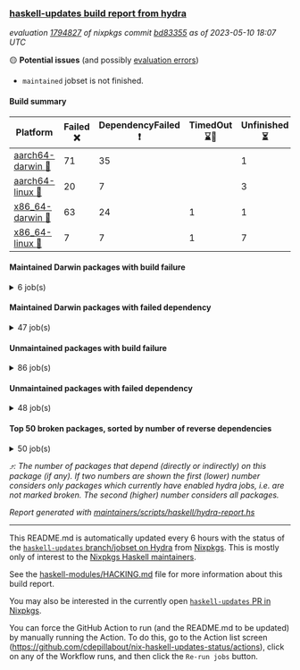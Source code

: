 ### [haskell-updates build report from hydra](https://hydra.nixos.org/jobset/nixpkgs/haskell-updates)
*evaluation [1794827](https://hydra.nixos.org/eval/1794827) of nixpkgs commit [bd83355](https://github.com/NixOS/nixpkgs/commits/bd8335552e8712e7c25dc0cc28e3ab3dfed4404e) as of 2023-05-10 18:07 UTC*

:yellow_circle: **Potential issues** (and possibly [evaluation errors](https://hydra.nixos.org/jobset/nixpkgs/haskell-updates))
  * `maintained` jobset is not finished.

#### Build summary

 | Platform | Failed :x: | DependencyFailed :heavy_exclamation_mark: | TimedOut :hourglass::no_entry_sign: | Unfinished :hourglass_flowing_sand: | Success :heavy_check_mark: | 
 | --- | --- | --- | --- | --- | --- | 
 | [aarch64-darwin :green_apple:](https://hydra.nixos.org/eval/1794827?filter=.aarch64-darwin) | 71 | 35 |  | 1 | 6394 | 
 | [aarch64-linux :iphone:](https://hydra.nixos.org/eval/1794827?filter=.aarch64-linux) | 20 | 7 |  | 3 | 6545 | 
 | [x86_64-darwin :apple:](https://hydra.nixos.org/eval/1794827?filter=.x86_64-darwin) | 63 | 24 | 1 | 1 | 6432 | 
 | [x86_64-linux :penguin:](https://hydra.nixos.org/eval/1794827?filter=.x86_64-linux) | 7 | 7 | 1 | 7 | 6594 | 
#### Maintained Darwin packages with build failure
<details><summary>6 job(s) </summary>

- [ ] [ghc942](https://hydra.nixos.org/eval/1794827?filter=ghc942) @cdepillabout @expipiplus1 @guibou @maralorn @sternenseemann
  - [[:green_apple::heavy_check_mark:]](https://hydra.nixos.org/build/219206786) [[:apple::heavy_check_mark:]](https://hydra.nixos.org/build/219212121) [haskell.compiler](https://hydra.nixos.org/eval/1794827?filter=haskell.compiler.ghc942)
  - [[:green_apple::heavy_check_mark:]](https://hydra.nixos.org/build/219199824) [[:apple::x:]](https://hydra.nixos.org/build/219214304) [haskell.compiler.native-bignum](https://hydra.nixos.org/eval/1794827?filter=haskell.compiler.native-bignum.ghc942)
- [ ] [gitit](https://hydra.nixos.org/eval/1794827?filter=gitit) @Profpatsch @sternenseemann
  - [[:green_apple::x:]](https://hydra.nixos.org/build/219197421) [[:apple::heavy_check_mark:]](https://hydra.nixos.org/build/219216497) [toplevel](https://hydra.nixos.org/eval/1794827?filter=gitit)
  - [[:green_apple::heavy_check_mark:]](https://hydra.nixos.org/build/219207933) [[:apple::heavy_check_mark:]](https://hydra.nixos.org/build/219216311) [haskellPackages](https://hydra.nixos.org/eval/1794827?filter=haskellPackages.gitit)
</details>

#### Maintained Darwin packages with failed dependency
<details><summary>47 job(s) </summary>

- [ ] [cabal2nix](https://hydra.nixos.org/eval/1794827?filter=cabal2nix) @sternenseemann
  - [[:green_apple::heavy_exclamation_mark:]](https://hydra.nixos.org/build/219231094) [[:apple::heavy_exclamation_mark:]](https://hydra.nixos.org/build/219231087) [toplevel](https://hydra.nixos.org/eval/1794827?filter=cabal2nix)
  - [[:green_apple::heavy_check_mark:]](https://hydra.nixos.org/build/219199806) [[:apple::heavy_check_mark:]](https://hydra.nixos.org/build/219193141) [haskell.packages.ghc8107](https://hydra.nixos.org/eval/1794827?filter=haskell.packages.ghc8107.cabal2nix)
  -  [[:apple::heavy_check_mark:]](https://hydra.nixos.org/build/219199709) [haskell.packages.ghc884](https://hydra.nixos.org/eval/1794827?filter=haskell.packages.ghc884.cabal2nix)
  - [[:green_apple::heavy_check_mark:]](https://hydra.nixos.org/build/219216702) [[:apple::heavy_check_mark:]](https://hydra.nixos.org/build/219196500) [haskell.packages.ghc902](https://hydra.nixos.org/eval/1794827?filter=haskell.packages.ghc902.cabal2nix)
  - [[:green_apple::heavy_check_mark:]](https://hydra.nixos.org/build/219194533) [[:apple::heavy_check_mark:]](https://hydra.nixos.org/build/219215169) [haskell.packages.ghc924](https://hydra.nixos.org/eval/1794827?filter=haskell.packages.ghc924.cabal2nix)
  - [[:green_apple::heavy_check_mark:]](https://hydra.nixos.org/build/219198999) [[:apple::heavy_check_mark:]](https://hydra.nixos.org/build/219204375) [haskell.packages.ghc925](https://hydra.nixos.org/eval/1794827?filter=haskell.packages.ghc925.cabal2nix)
  - [[:green_apple::heavy_check_mark:]](https://hydra.nixos.org/build/219192578) [[:apple::heavy_check_mark:]](https://hydra.nixos.org/build/219197198) [haskell.packages.ghc926](https://hydra.nixos.org/eval/1794827?filter=haskell.packages.ghc926.cabal2nix)
  - [[:green_apple::heavy_check_mark:]](https://hydra.nixos.org/build/219195695) [[:apple::heavy_check_mark:]](https://hydra.nixos.org/build/219199571) [haskell.packages.ghc927](https://hydra.nixos.org/eval/1794827?filter=haskell.packages.ghc927.cabal2nix)
  - [[:green_apple::heavy_check_mark:]](https://hydra.nixos.org/build/219193476) [[:apple::heavy_check_mark:]](https://hydra.nixos.org/build/219192737) [haskell.packages.ghc945](https://hydra.nixos.org/eval/1794827?filter=haskell.packages.ghc945.cabal2nix)
  - [[:green_apple::heavy_check_mark:]](https://hydra.nixos.org/build/219207103) [[:apple::heavy_check_mark:]](https://hydra.nixos.org/build/219195317) [haskellPackages](https://hydra.nixos.org/eval/1794827?filter=haskellPackages.cabal2nix)
- [ ] [cachix](https://hydra.nixos.org/eval/1794827?filter=cachix) @domenkozar
  - [[:green_apple::heavy_exclamation_mark:]](https://hydra.nixos.org/build/219231060) [[:apple::heavy_exclamation_mark:]](https://hydra.nixos.org/build/219231054) [toplevel](https://hydra.nixos.org/eval/1794827?filter=cachix)
  - [[:green_apple::heavy_check_mark:]](https://hydra.nixos.org/build/219191837) [[:apple::heavy_check_mark:]](https://hydra.nixos.org/build/219211540) [haskellPackages](https://hydra.nixos.org/eval/1794827?filter=haskellPackages.cachix)
- [ ] [[:green_apple::heavy_exclamation_mark:]](https://hydra.nixos.org/build/219231112) [[:apple::heavy_exclamation_mark:]](https://hydra.nixos.org/build/219231001) [haskellPackages.cachix_1_3_3](https://hydra.nixos.org/eval/1794827?filter=haskellPackages.cachix_1_3_3) @domenkozar
- [ ] [ghc](https://hydra.nixos.org/eval/1794827?filter=ghc) @cdepillabout @expipiplus1 @guibou @maralorn @sternenseemann
  - [[:green_apple::heavy_check_mark:]](https://hydra.nixos.org/build/219215773) [[:apple::heavy_check_mark:]](https://hydra.nixos.org/build/219192514) [haskellPackages](https://hydra.nixos.org/eval/1794827?filter=haskellPackages.ghc)
  - [[:green_apple::heavy_check_mark:]](https://hydra.nixos.org/build/219247930) [[:apple::heavy_check_mark:]](https://hydra.nixos.org/build/219247940) [pkgsCross.ghcjs.haskell.packages.ghcHEAD](https://hydra.nixos.org/eval/1794827?filter=pkgsCross.ghcjs.haskell.packages.ghcHEAD.ghc)
  - [[:green_apple::heavy_exclamation_mark:]](https://hydra.nixos.org/build/219231018) [[:apple::heavy_exclamation_mark:]](https://hydra.nixos.org/build/219231066) [pkgsCross.ghcjs.haskellPackages](https://hydra.nixos.org/eval/1794827?filter=pkgsCross.ghcjs.haskellPackages.ghc)
- [ ] [[:green_apple::heavy_exclamation_mark:]](https://hydra.nixos.org/build/219230973) [[:apple::heavy_exclamation_mark:]](https://hydra.nixos.org/build/219230978) [hci](https://hydra.nixos.org/eval/1794827?filter=hci) @roberth
- [ ] [hercules-ci-agent](https://hydra.nixos.org/eval/1794827?filter=hercules-ci-agent) @roberth
  - [[:green_apple::heavy_exclamation_mark:]](https://hydra.nixos.org/build/219230989) [[:apple::heavy_exclamation_mark:]](https://hydra.nixos.org/build/219230963) [toplevel](https://hydra.nixos.org/eval/1794827?filter=hercules-ci-agent)
  - [[:green_apple::heavy_exclamation_mark:]](https://hydra.nixos.org/build/219231036) [[:apple::heavy_exclamation_mark:]](https://hydra.nixos.org/build/219231027) [haskellPackages](https://hydra.nixos.org/eval/1794827?filter=haskellPackages.hercules-ci-agent)
- [ ] [[:green_apple::heavy_exclamation_mark:]](https://hydra.nixos.org/build/219230999) [[:apple::heavy_exclamation_mark:]](https://hydra.nixos.org/build/219231093) [haskellPackages.hercules-ci-cli](https://hydra.nixos.org/eval/1794827?filter=haskellPackages.hercules-ci-cli) @roberth
- [ ] [[:green_apple::heavy_exclamation_mark:]](https://hydra.nixos.org/build/219231012) [[:apple::heavy_exclamation_mark:]](https://hydra.nixos.org/build/219230983) [haskellPackages.hercules-ci-cnix-expr](https://hydra.nixos.org/eval/1794827?filter=haskellPackages.hercules-ci-cnix-expr) @roberth
- [ ] [hercules-ci-cnix-store](https://hydra.nixos.org/eval/1794827?filter=hercules-ci-cnix-store) @roberth
  - [[:green_apple::heavy_exclamation_mark:]](https://hydra.nixos.org/build/219231020) [[:apple::heavy_exclamation_mark:]](https://hydra.nixos.org/build/219230976) [haskellPackages](https://hydra.nixos.org/eval/1794827?filter=haskellPackages.hercules-ci-cnix-store)
  - [[:green_apple::heavy_exclamation_mark:]](https://hydra.nixos.org/build/219231063) [[:apple::heavy_exclamation_mark:]](https://hydra.nixos.org/build/219230979) [tests.haskell.cabalSdist](https://hydra.nixos.org/eval/1794827?filter=tests.haskell.cabalSdist.hercules-ci-cnix-store)
- [ ] [nix-paths](https://hydra.nixos.org/eval/1794827?filter=nix-paths) @peti
  - [[:green_apple::heavy_exclamation_mark:]](https://hydra.nixos.org/build/219231091) [[:apple::heavy_exclamation_mark:]](https://hydra.nixos.org/build/219230964) [haskell.packages.ghc8107](https://hydra.nixos.org/eval/1794827?filter=haskell.packages.ghc8107.nix-paths)
  -  [[:apple::heavy_exclamation_mark:]](https://hydra.nixos.org/build/219230960) [haskell.packages.ghc884](https://hydra.nixos.org/eval/1794827?filter=haskell.packages.ghc884.nix-paths)
  - [[:green_apple::heavy_exclamation_mark:]](https://hydra.nixos.org/build/219231088) [[:apple::heavy_exclamation_mark:]](https://hydra.nixos.org/build/219231003) [haskell.packages.ghc902](https://hydra.nixos.org/eval/1794827?filter=haskell.packages.ghc902.nix-paths)
  - [[:green_apple::heavy_exclamation_mark:]](https://hydra.nixos.org/build/219231040) [[:apple::heavy_exclamation_mark:]](https://hydra.nixos.org/build/219231007) [haskell.packages.ghc924](https://hydra.nixos.org/eval/1794827?filter=haskell.packages.ghc924.nix-paths)
  - [[:green_apple::heavy_exclamation_mark:]](https://hydra.nixos.org/build/219231019) [[:apple::heavy_exclamation_mark:]](https://hydra.nixos.org/build/219231055) [haskell.packages.ghc925](https://hydra.nixos.org/eval/1794827?filter=haskell.packages.ghc925.nix-paths)
  - [[:green_apple::heavy_exclamation_mark:]](https://hydra.nixos.org/build/219230996) [[:apple::heavy_exclamation_mark:]](https://hydra.nixos.org/build/219231114) [haskell.packages.ghc926](https://hydra.nixos.org/eval/1794827?filter=haskell.packages.ghc926.nix-paths)
  - [[:green_apple::heavy_exclamation_mark:]](https://hydra.nixos.org/build/219231061) [[:apple::heavy_exclamation_mark:]](https://hydra.nixos.org/build/219231023) [haskell.packages.ghc927](https://hydra.nixos.org/eval/1794827?filter=haskell.packages.ghc927.nix-paths)
  - [[:green_apple::heavy_exclamation_mark:]](https://hydra.nixos.org/build/219231102) [[:apple::heavy_exclamation_mark:]](https://hydra.nixos.org/build/219230981) [haskell.packages.ghc945](https://hydra.nixos.org/eval/1794827?filter=haskell.packages.ghc945.nix-paths)
  - [[:green_apple::heavy_exclamation_mark:]](https://hydra.nixos.org/build/219231064) [[:apple::heavy_exclamation_mark:]](https://hydra.nixos.org/build/219231089) [haskell.packages.ghc961](https://hydra.nixos.org/eval/1794827?filter=haskell.packages.ghc961.nix-paths)
  - [[:green_apple::heavy_exclamation_mark:]](https://hydra.nixos.org/build/219231041) [[:apple::heavy_exclamation_mark:]](https://hydra.nixos.org/build/219230961) [haskellPackages](https://hydra.nixos.org/eval/1794827?filter=haskellPackages.nix-paths)
- [ ] [nvfetcher](https://hydra.nixos.org/eval/1794827?filter=nvfetcher) @berberman
  - [[:green_apple::heavy_exclamation_mark:]](https://hydra.nixos.org/build/219231026) [[:apple::heavy_exclamation_mark:]](https://hydra.nixos.org/build/219231014) [toplevel](https://hydra.nixos.org/eval/1794827?filter=nvfetcher)
  - [[:green_apple::heavy_exclamation_mark:]](https://hydra.nixos.org/build/219231068) [[:apple::heavy_exclamation_mark:]](https://hydra.nixos.org/build/219231106) [haskellPackages](https://hydra.nixos.org/eval/1794827?filter=haskellPackages.nvfetcher)
- [ ] [[:green_apple::heavy_exclamation_mark:]](https://hydra.nixos.org/build/219198909) [[:apple::heavy_exclamation_mark:]](https://hydra.nixos.org/build/219189818) [haskellPackages.streamly-archive](https://hydra.nixos.org/eval/1794827?filter=haskellPackages.streamly-archive) @shlok
- [ ] [[:green_apple::heavy_exclamation_mark:]](https://hydra.nixos.org/build/219201038) [[:apple::heavy_exclamation_mark:]](https://hydra.nixos.org/build/219214899) [haskellPackages.streamly-lmdb](https://hydra.nixos.org/eval/1794827?filter=haskellPackages.streamly-lmdb) @shlok
- [ ] [update-nix-fetchgit](https://hydra.nixos.org/eval/1794827?filter=update-nix-fetchgit) @expipiplus1 @sorki
  - [[:green_apple::heavy_exclamation_mark:]](https://hydra.nixos.org/build/219231090) [[:apple::heavy_exclamation_mark:]](https://hydra.nixos.org/build/219231017) [toplevel](https://hydra.nixos.org/eval/1794827?filter=update-nix-fetchgit)
  - [[:green_apple::heavy_exclamation_mark:]](https://hydra.nixos.org/build/219231103) [[:apple::heavy_exclamation_mark:]](https://hydra.nixos.org/build/219231073) [haskellPackages](https://hydra.nixos.org/eval/1794827?filter=haskellPackages.update-nix-fetchgit)
</details>

#### Unmaintained packages with build failure
<details><summary>86 job(s) </summary>

- [ ] [[:green_apple::x:]](https://hydra.nixos.org/build/219201136) [[:iphone::heavy_check_mark:]](https://hydra.nixos.org/build/219214302) [[:apple::heavy_check_mark:]](https://hydra.nixos.org/build/219205904) [[:penguin::heavy_check_mark:]](https://hydra.nixos.org/build/219189776) [haskellPackages.di-core](https://hydra.nixos.org/eval/1794827?filter=haskellPackages.di-core)  :arrow_heading_up: 8 | 11
- [ ] [[:green_apple::heavy_check_mark:]](https://hydra.nixos.org/build/219204081) [[:iphone::x:]](https://hydra.nixos.org/build/219208713) [[:apple::heavy_check_mark:]](https://hydra.nixos.org/build/219193602) [[:penguin::heavy_check_mark:]](https://hydra.nixos.org/build/219190208) [haskellPackages.aern2-mp](https://hydra.nixos.org/eval/1794827?filter=haskellPackages.aern2-mp)  :arrow_heading_up: 3 | 6
- [ ] [[:green_apple::x:]](https://hydra.nixos.org/build/219216755) [[:iphone::heavy_check_mark:]](https://hydra.nixos.org/build/219192662) [[:apple::heavy_check_mark:]](https://hydra.nixos.org/build/219210886) [[:penguin::heavy_check_mark:]](https://hydra.nixos.org/build/219207716) [haskellPackages.junit-xml](https://hydra.nixos.org/eval/1794827?filter=haskellPackages.junit-xml)  :arrow_heading_up: 1 | 9
- [ ] [[:green_apple::x:]](https://hydra.nixos.org/build/219207130) [[:iphone::x:]](https://hydra.nixos.org/build/219204805) [[:apple::heavy_check_mark:]](https://hydra.nixos.org/build/219205082) [[:penguin::heavy_check_mark:]](https://hydra.nixos.org/build/219198260) [haskellPackages.hw-simd](https://hydra.nixos.org/eval/1794827?filter=haskellPackages.hw-simd)  :arrow_heading_up: 1 | 8
- [ ] [[:green_apple::heavy_check_mark:]](https://hydra.nixos.org/build/219196316) [[:iphone::heavy_check_mark:]](https://hydra.nixos.org/build/219189735) [[:apple::x:]](https://hydra.nixos.org/build/219192979) [[:penguin::heavy_check_mark:]](https://hydra.nixos.org/build/219211138) [haskellPackages.generics-eot](https://hydra.nixos.org/eval/1794827?filter=haskellPackages.generics-eot)  :arrow_heading_up: 1 | 5
- [ ] [[:green_apple::x:]](https://hydra.nixos.org/build/219248108) [[:iphone::heavy_check_mark:]](https://hydra.nixos.org/build/219248120) [[:apple::x:]](https://hydra.nixos.org/build/219248109) [[:penguin::heavy_check_mark:]](https://hydra.nixos.org/build/219248068) [haskellPackages.inline-r](https://hydra.nixos.org/eval/1794827?filter=haskellPackages.inline-r)  :arrow_heading_up: 1 | 4
- [ ] [[:green_apple::heavy_check_mark:]](https://hydra.nixos.org/build/219215993) [[:iphone::x:]](https://hydra.nixos.org/build/219191433) [[:apple::heavy_check_mark:]](https://hydra.nixos.org/build/219209103) [[:penguin::heavy_check_mark:]](https://hydra.nixos.org/build/219212646) [haskellPackages.long-double](https://hydra.nixos.org/eval/1794827?filter=haskellPackages.long-double)  :arrow_heading_up: 1 | 2
- [ ] [[:green_apple::x:]](https://hydra.nixos.org/build/219201786) [[:iphone::heavy_check_mark:]](https://hydra.nixos.org/build/219189641) [[:apple::x:]](https://hydra.nixos.org/build/219203830) [[:penguin::heavy_check_mark:]](https://hydra.nixos.org/build/219195361) [haskellPackages.posix-socket](https://hydra.nixos.org/eval/1794827?filter=haskellPackages.posix-socket)  :arrow_heading_up: 1 | 2
- [ ] [[:green_apple::x:]](https://hydra.nixos.org/build/219192020) [[:iphone::heavy_check_mark:]](https://hydra.nixos.org/build/219212314) [[:apple::heavy_check_mark:]](https://hydra.nixos.org/build/219204856) [[:penguin::heavy_check_mark:]](https://hydra.nixos.org/build/219207109) [haskellPackages.sequence-formats](https://hydra.nixos.org/eval/1794827?filter=haskellPackages.sequence-formats)  :arrow_heading_up: 1 | 2
- [ ] [[:green_apple::x:]](https://hydra.nixos.org/build/219206799) [[:iphone::heavy_check_mark:]](https://hydra.nixos.org/build/219196636) [[:apple::x:]](https://hydra.nixos.org/build/219193342) [[:penguin::heavy_check_mark:]](https://hydra.nixos.org/build/219193463) [haskellPackages.gi-gdkx11](https://hydra.nixos.org/eval/1794827?filter=haskellPackages.gi-gdkx11)  :arrow_heading_up: 1 | 1
- [ ] [[:green_apple::heavy_check_mark:]](https://hydra.nixos.org/build/219190253) [[:iphone::x:]](https://hydra.nixos.org/build/219191151) [[:apple::heavy_check_mark:]](https://hydra.nixos.org/build/219215961) [[:penguin::heavy_check_mark:]](https://hydra.nixos.org/build/219194229) [haskellPackages.nlopt-haskell](https://hydra.nixos.org/eval/1794827?filter=haskellPackages.nlopt-haskell)  :arrow_heading_up: 1 | 1
- [ ] [[:green_apple::x:]](https://hydra.nixos.org/build/219199997) [[:iphone::heavy_check_mark:]](https://hydra.nixos.org/build/219248090) [[:apple::x:]](https://hydra.nixos.org/build/219192454) [[:penguin::heavy_check_mark:]](https://hydra.nixos.org/build/219248124) [haskellPackages.openal-ffi](https://hydra.nixos.org/eval/1794827?filter=haskellPackages.openal-ffi)  :arrow_heading_up: 1 | 1
- [ ] [[:green_apple::x:]](https://hydra.nixos.org/build/219190673) [[:iphone::x:]](https://hydra.nixos.org/build/219193350) [[:apple::x:]](https://hydra.nixos.org/build/219211602) [[:penguin::x:]](https://hydra.nixos.org/build/219208055) [haskellPackages.srtree](https://hydra.nixos.org/eval/1794827?filter=haskellPackages.srtree)  :arrow_heading_up: 1 | 1
- [ ] [[:apple::x:]](https://hydra.nixos.org/build/219200064) [[:penguin::heavy_check_mark:]](https://hydra.nixos.org/build/219204384) [haskellPackages.swisstable](https://hydra.nixos.org/eval/1794827?filter=haskellPackages.swisstable)  :arrow_heading_up: 1 | 1
- [ ] [[:green_apple::heavy_exclamation_mark:]](https://hydra.nixos.org/build/219212037) [[:iphone::x:]](https://hydra.nixos.org/build/219191034) [[:apple::heavy_check_mark:]](https://hydra.nixos.org/build/219196964) [[:penguin::heavy_check_mark:]](https://hydra.nixos.org/build/219209303) [haskellPackages.pretty-diff](https://hydra.nixos.org/eval/1794827?filter=haskellPackages.pretty-diff)  :arrow_heading_up: 0 | 12
- [ ] [[:green_apple::heavy_check_mark:]](https://hydra.nixos.org/build/219205927) [[:iphone::x:]](https://hydra.nixos.org/build/219189897) [[:apple::heavy_check_mark:]](https://hydra.nixos.org/build/219205193) [[:penguin::heavy_check_mark:]](https://hydra.nixos.org/build/219206513) [haskellPackages.freetype2](https://hydra.nixos.org/eval/1794827?filter=haskellPackages.freetype2)  :arrow_heading_up: 0 | 11
- [ ] [[:green_apple::x:]](https://hydra.nixos.org/build/219201533) [[:iphone::heavy_check_mark:]](https://hydra.nixos.org/build/219194735) [[:apple::x:]](https://hydra.nixos.org/build/219192301) [[:penguin::heavy_check_mark:]](https://hydra.nixos.org/build/219215994) [haskellPackages.llvm-tf](https://hydra.nixos.org/eval/1794827?filter=haskellPackages.llvm-tf)  :arrow_heading_up: 0 | 6
- [ ] [[:green_apple::x:]](https://hydra.nixos.org/build/219192860) [[:iphone::heavy_check_mark:]](https://hydra.nixos.org/build/219206695) [[:apple::x:]](https://hydra.nixos.org/build/219194698) [[:penguin::heavy_check_mark:]](https://hydra.nixos.org/build/219205972) [haskellPackages.pipes-zlib](https://hydra.nixos.org/eval/1794827?filter=haskellPackages.pipes-zlib)  :arrow_heading_up: 0 | 5
- [ ] [[:green_apple::x:]](https://hydra.nixos.org/build/219215154) [[:iphone::heavy_check_mark:]](https://hydra.nixos.org/build/219190010) [[:apple::heavy_check_mark:]](https://hydra.nixos.org/build/219199971) [[:penguin::heavy_check_mark:]](https://hydra.nixos.org/build/219198029) [haskellPackages.folds](https://hydra.nixos.org/eval/1794827?filter=haskellPackages.folds)  :arrow_heading_up: 0 | 3
- [ ] [[:green_apple::x:]](https://hydra.nixos.org/build/219209246) [[:iphone::heavy_check_mark:]](https://hydra.nixos.org/build/219206311) [[:apple::heavy_check_mark:]](https://hydra.nixos.org/build/219204472) [[:penguin::heavy_check_mark:]](https://hydra.nixos.org/build/219203864) [haskellPackages.gauge](https://hydra.nixos.org/eval/1794827?filter=haskellPackages.gauge)  :arrow_heading_up: 0 | 3
- [ ] [[:green_apple::x:]](https://hydra.nixos.org/build/219204723) [[:iphone::x:]](https://hydra.nixos.org/build/219192031) [[:apple::heavy_check_mark:]](https://hydra.nixos.org/build/219198544) [[:penguin::heavy_check_mark:]](https://hydra.nixos.org/build/219201619) [haskellPackages.picosat](https://hydra.nixos.org/eval/1794827?filter=haskellPackages.picosat)  :arrow_heading_up: 0 | 3
- [ ] [[:green_apple::x:]](https://hydra.nixos.org/build/219194263) [[:iphone::heavy_check_mark:]](https://hydra.nixos.org/build/219194130) [[:apple::heavy_check_mark:]](https://hydra.nixos.org/build/219204734) [[:penguin::heavy_check_mark:]](https://hydra.nixos.org/build/219207764) [haskellPackages.LibZip](https://hydra.nixos.org/eval/1794827?filter=haskellPackages.LibZip)  :arrow_heading_up: 0 | 2
- [ ] [[:green_apple::heavy_check_mark:]](https://hydra.nixos.org/build/219203664) [[:iphone::x:]](https://hydra.nixos.org/build/219190477) [[:apple::x:]](https://hydra.nixos.org/build/219206109) [[:penguin::heavy_check_mark:]](https://hydra.nixos.org/build/219212917) [haskellPackages.quic](https://hydra.nixos.org/eval/1794827?filter=haskellPackages.quic)  :arrow_heading_up: 0 | 2
- [ ] [[:green_apple::x:]](https://hydra.nixos.org/build/219212803) [[:iphone::heavy_check_mark:]](https://hydra.nixos.org/build/219203451) [[:apple::heavy_check_mark:]](https://hydra.nixos.org/build/219198522) [[:penguin::heavy_check_mark:]](https://hydra.nixos.org/build/219211928) [haskellPackages.rocksdb-haskell](https://hydra.nixos.org/eval/1794827?filter=haskellPackages.rocksdb-haskell)  :arrow_heading_up: 0 | 2
- [ ] [[:green_apple::x:]](https://hydra.nixos.org/build/219212282) [[:iphone::heavy_check_mark:]](https://hydra.nixos.org/build/219196692) [[:apple::x:]](https://hydra.nixos.org/build/219216317) [[:penguin::heavy_check_mark:]](https://hydra.nixos.org/build/219195800) [haskellPackages.h-raylib](https://hydra.nixos.org/eval/1794827?filter=haskellPackages.h-raylib)  :arrow_heading_up: 0 | 1
- [ ] [[:green_apple::x:]](https://hydra.nixos.org/build/219197457) [[:iphone::heavy_check_mark:]](https://hydra.nixos.org/build/219210166) [[:apple::x:]](https://hydra.nixos.org/build/219205952) [[:penguin::heavy_check_mark:]](https://hydra.nixos.org/build/219198701) [haskellPackages.hamid](https://hydra.nixos.org/eval/1794827?filter=haskellPackages.hamid)  :arrow_heading_up: 0 | 1
- [ ] [[:green_apple::heavy_check_mark:]](https://hydra.nixos.org/build/219213421) [[:iphone::heavy_check_mark:]](https://hydra.nixos.org/build/219206441) [[:apple::x:]](https://hydra.nixos.org/build/219210384) [[:penguin::heavy_check_mark:]](https://hydra.nixos.org/build/219204140) [haskellPackages.hmatrix-morpheus](https://hydra.nixos.org/eval/1794827?filter=haskellPackages.hmatrix-morpheus)  :arrow_heading_up: 0 | 1
- [ ] [[:green_apple::x:]](https://hydra.nixos.org/build/219191152) [[:iphone::heavy_check_mark:]](https://hydra.nixos.org/build/219215000) [[:apple::x:]](https://hydra.nixos.org/build/219194365) [[:penguin::heavy_check_mark:]](https://hydra.nixos.org/build/219200620) [haskellPackages.huckleberry](https://hydra.nixos.org/eval/1794827?filter=haskellPackages.huckleberry)  :arrow_heading_up: 0 | 1
- [ ] [[:green_apple::x:]](https://hydra.nixos.org/build/219196476) [[:iphone::heavy_check_mark:]](https://hydra.nixos.org/build/219192587) [[:apple::x:]](https://hydra.nixos.org/build/219192372) [[:penguin::heavy_check_mark:]](https://hydra.nixos.org/build/219202252) [haskellPackages.select](https://hydra.nixos.org/eval/1794827?filter=haskellPackages.select)  :arrow_heading_up: 0 | 1
- [ ] [[:green_apple::heavy_check_mark:]](https://hydra.nixos.org/build/219201355) [[:iphone::x:]](https://hydra.nixos.org/build/219202163) [[:apple::heavy_check_mark:]](https://hydra.nixos.org/build/219191569) [[:penguin::heavy_check_mark:]](https://hydra.nixos.org/build/219203507) [haskellPackages.simple-vec3](https://hydra.nixos.org/eval/1794827?filter=haskellPackages.simple-vec3)  :arrow_heading_up: 0 | 1
- [ ] [[:green_apple::x:]](https://hydra.nixos.org/build/219203934) [[:iphone::heavy_check_mark:]](https://hydra.nixos.org/build/219208448) [[:apple::x:]](https://hydra.nixos.org/build/219204250) [[:penguin::heavy_check_mark:]](https://hydra.nixos.org/build/219204164) [haskellPackages.sysinfo](https://hydra.nixos.org/eval/1794827?filter=haskellPackages.sysinfo)  :arrow_heading_up: 0 | 1
- [ ] [[:green_apple::heavy_check_mark:]](https://hydra.nixos.org/build/219191006) [[:iphone::heavy_check_mark:]](https://hydra.nixos.org/build/219193557) [[:apple::x:]](https://hydra.nixos.org/build/219195573) [[:penguin::heavy_check_mark:]](https://hydra.nixos.org/build/219211022) [haskellPackages.FractalArt](https://hydra.nixos.org/eval/1794827?filter=haskellPackages.FractalArt) 
- [ ] [[:green_apple::heavy_check_mark:]](https://hydra.nixos.org/build/219198944) [[:iphone::x:]](https://hydra.nixos.org/build/219202918) [[:apple::heavy_check_mark:]](https://hydra.nixos.org/build/219196188) [[:penguin::heavy_check_mark:]](https://hydra.nixos.org/build/219194107) [haskellPackages.HsASA](https://hydra.nixos.org/eval/1794827?filter=haskellPackages.HsASA) 
- [ ] [[:green_apple::x:]](https://hydra.nixos.org/build/219196389) [[:iphone::heavy_check_mark:]](https://hydra.nixos.org/build/219192442) [[:apple::heavy_check_mark:]](https://hydra.nixos.org/build/219198254) [[:penguin::heavy_check_mark:]](https://hydra.nixos.org/build/219207193) [haskellPackages.agum](https://hydra.nixos.org/eval/1794827?filter=haskellPackages.agum) 
- [ ] [[:green_apple::x:]](https://hydra.nixos.org/build/219205375) [[:iphone::heavy_check_mark:]](https://hydra.nixos.org/build/219248081) [[:apple::x:]](https://hydra.nixos.org/build/219213054) [[:penguin::heavy_check_mark:]](https://hydra.nixos.org/build/219248080) [haskellPackages.al](https://hydra.nixos.org/eval/1794827?filter=haskellPackages.al) 
- [ ] [[:green_apple::x:]](https://hydra.nixos.org/build/219209221) [[:iphone::x:]](https://hydra.nixos.org/build/219214358) [[:apple::x:]](https://hydra.nixos.org/build/219213448) [[:penguin::x:]](https://hydra.nixos.org/build/219209527) [haskellPackages.directory-ospath-streaming](https://hydra.nixos.org/eval/1794827?filter=haskellPackages.directory-ospath-streaming) 
- [ ] [[:green_apple::x:]](https://hydra.nixos.org/build/219192477) [[:iphone::x:]](https://hydra.nixos.org/build/219200819) [[:apple::x:]](https://hydra.nixos.org/build/219196111) [[:penguin::x:]](https://hydra.nixos.org/build/219207076) [haskellPackages.disco](https://hydra.nixos.org/eval/1794827?filter=haskellPackages.disco) 
- [ ] [[:green_apple::x:]](https://hydra.nixos.org/build/219213237) [[:iphone::x:]](https://hydra.nixos.org/build/219211810) [[:apple::x:]](https://hydra.nixos.org/build/219190157) [[:penguin::heavy_check_mark:]](https://hydra.nixos.org/build/219191656) [haskellPackages.env-extra](https://hydra.nixos.org/eval/1794827?filter=haskellPackages.env-extra) 
- [ ] [[:green_apple::x:]](https://hydra.nixos.org/build/219195158) [[:iphone::heavy_check_mark:]](https://hydra.nixos.org/build/219192055) [[:apple::x:]](https://hydra.nixos.org/build/219205993) [[:penguin::heavy_check_mark:]](https://hydra.nixos.org/build/219203023) [haskellPackages.epub-tools](https://hydra.nixos.org/eval/1794827?filter=haskellPackages.epub-tools) 
- [ ] [[:green_apple::x:]](https://hydra.nixos.org/build/219192415) [[:iphone::heavy_check_mark:]](https://hydra.nixos.org/build/219199500) [[:apple::heavy_check_mark:]](https://hydra.nixos.org/build/219203306) [[:penguin::heavy_check_mark:]](https://hydra.nixos.org/build/219203757) [haskellPackages.executable-hash](https://hydra.nixos.org/eval/1794827?filter=haskellPackages.executable-hash) 
- [ ] [[:green_apple::x:]](https://hydra.nixos.org/build/219210627) [[:iphone::heavy_check_mark:]](https://hydra.nixos.org/build/219200526) [[:apple::x:]](https://hydra.nixos.org/build/219211867) [[:penguin::heavy_check_mark:]](https://hydra.nixos.org/build/219215675) [haskellPackages.float128](https://hydra.nixos.org/eval/1794827?filter=haskellPackages.float128) 
- [ ] [[:green_apple::x:]](https://hydra.nixos.org/build/219209371) [[:iphone::heavy_check_mark:]](https://hydra.nixos.org/build/219215163) [[:apple::x:]](https://hydra.nixos.org/build/219211904) [[:penguin::heavy_check_mark:]](https://hydra.nixos.org/build/219201710) [haskellPackages.fudgets](https://hydra.nixos.org/eval/1794827?filter=haskellPackages.fudgets) 
- [ ] [[:green_apple::x:]](https://hydra.nixos.org/build/219190165) [[:iphone::heavy_check_mark:]](https://hydra.nixos.org/build/219202338) [[:apple::x:]](https://hydra.nixos.org/build/219197099) [[:penguin::heavy_check_mark:]](https://hydra.nixos.org/build/219190263) [haskellPackages.gerrit](https://hydra.nixos.org/eval/1794827?filter=haskellPackages.gerrit) 
- [ ] [[:green_apple::x:]](https://hydra.nixos.org/build/219202470) [[:apple::x:]](https://hydra.nixos.org/build/219191354) [haskellPackages.gi-gtkosxapplication](https://hydra.nixos.org/eval/1794827?filter=haskellPackages.gi-gtkosxapplication) 
- [ ] [[:iphone::x:]](https://hydra.nixos.org/build/219248112) [[:penguin::x:]](https://hydra.nixos.org/build/219248049) [haskellPackages.grid-proto](https://hydra.nixos.org/eval/1794827?filter=haskellPackages.grid-proto) 
- [ ] [[:green_apple::x:]](https://hydra.nixos.org/build/219191406) [[:apple::x:]](https://hydra.nixos.org/build/219189552) [haskellPackages.gtk-mac-integration](https://hydra.nixos.org/eval/1794827?filter=haskellPackages.gtk-mac-integration) 
- [ ] [[:green_apple::x:]](https://hydra.nixos.org/build/219200023) [[:iphone::heavy_check_mark:]](https://hydra.nixos.org/build/219199740) [[:apple::x:]](https://hydra.nixos.org/build/219206374) [[:penguin::heavy_check_mark:]](https://hydra.nixos.org/build/219204029) [haskellPackages.gtk-traymanager](https://hydra.nixos.org/eval/1794827?filter=haskellPackages.gtk-traymanager) 
- [ ] [[:green_apple::x:]](https://hydra.nixos.org/build/219212725) [[:apple::x:]](https://hydra.nixos.org/build/219206161) [haskellPackages.gtk3-mac-integration](https://hydra.nixos.org/eval/1794827?filter=haskellPackages.gtk3-mac-integration) 
- [ ] [[:green_apple::x:]](https://hydra.nixos.org/build/219193740) [[:iphone::heavy_check_mark:]](https://hydra.nixos.org/build/219193395) [[:apple::x:]](https://hydra.nixos.org/build/219211864) [[:penguin::heavy_check_mark:]](https://hydra.nixos.org/build/219192245) [haskellPackages.highlight](https://hydra.nixos.org/eval/1794827?filter=haskellPackages.highlight) 
- [ ] [[:green_apple::x:]](https://hydra.nixos.org/build/219214703) [[:iphone::heavy_check_mark:]](https://hydra.nixos.org/build/219199173) [[:apple::x:]](https://hydra.nixos.org/build/219189747) [[:penguin::heavy_check_mark:]](https://hydra.nixos.org/build/219214199) [haskellPackages.hinotify-conduit](https://hydra.nixos.org/eval/1794827?filter=haskellPackages.hinotify-conduit) 
- [ ] [[:green_apple::heavy_check_mark:]](https://hydra.nixos.org/build/219205314) [[:iphone::x:]](https://hydra.nixos.org/build/219190025) [[:apple::heavy_check_mark:]](https://hydra.nixos.org/build/219212170) [[:penguin::heavy_check_mark:]](https://hydra.nixos.org/build/219211547) [haskellPackages.hjugement](https://hydra.nixos.org/eval/1794827?filter=haskellPackages.hjugement) 
- [ ] [[:green_apple::x:]](https://hydra.nixos.org/build/219201325) [[:iphone::heavy_check_mark:]](https://hydra.nixos.org/build/219215937) [[:apple::x:]](https://hydra.nixos.org/build/219193922) [[:penguin::heavy_check_mark:]](https://hydra.nixos.org/build/219209836) [haskellPackages.hsshellscript](https://hydra.nixos.org/eval/1794827?filter=haskellPackages.hsshellscript) 
- [ ] [[:green_apple::x:]](https://hydra.nixos.org/build/219202479) [[:iphone::heavy_check_mark:]](https://hydra.nixos.org/build/219213066) [[:apple::x:]](https://hydra.nixos.org/build/219200100) [[:penguin::heavy_check_mark:]](https://hydra.nixos.org/build/219208473) [haskellPackages.hssourceinfo](https://hydra.nixos.org/eval/1794827?filter=haskellPackages.hssourceinfo) 
- [ ] [[:green_apple::x:]](https://hydra.nixos.org/build/219190252) [[:iphone::heavy_check_mark:]](https://hydra.nixos.org/build/219216116) [[:apple::x:]](https://hydra.nixos.org/build/219207799) [[:penguin::heavy_check_mark:]](https://hydra.nixos.org/build/219215788) [haskellPackages.hunspell-hs](https://hydra.nixos.org/eval/1794827?filter=haskellPackages.hunspell-hs) 
- [ ] [[:apple::x:]](https://hydra.nixos.org/build/219215945) [[:penguin::heavy_check_mark:]](https://hydra.nixos.org/build/219195675) [haskellPackages.inline-asm](https://hydra.nixos.org/eval/1794827?filter=haskellPackages.inline-asm) 
- [ ] [[:green_apple::x:]](https://hydra.nixos.org/build/219193243) [[:iphone::heavy_check_mark:]](https://hydra.nixos.org/build/219207219) [[:apple::x:]](https://hydra.nixos.org/build/219202172) [[:penguin::heavy_check_mark:]](https://hydra.nixos.org/build/219209701) [haskellPackages.interprocess](https://hydra.nixos.org/eval/1794827?filter=haskellPackages.interprocess) 
- [ ] [[:green_apple::x:]](https://hydra.nixos.org/build/219195083) [[:iphone::heavy_check_mark:]](https://hydra.nixos.org/build/219206669) [[:apple::x:]](https://hydra.nixos.org/build/219192842) [[:penguin::heavy_check_mark:]](https://hydra.nixos.org/build/219207916) [haskellPackages.intricacy](https://hydra.nixos.org/eval/1794827?filter=haskellPackages.intricacy) 
- [ ] [[:green_apple::x:]](https://hydra.nixos.org/build/219195673) [[:iphone::heavy_check_mark:]](https://hydra.nixos.org/build/219199986) [[:apple::x:]](https://hydra.nixos.org/build/219201048) [[:penguin::heavy_check_mark:]](https://hydra.nixos.org/build/219193648) [haskellPackages.ipcvar](https://hydra.nixos.org/eval/1794827?filter=haskellPackages.ipcvar) 
- [ ] [[:green_apple::x:]](https://hydra.nixos.org/build/219209984) [[:apple::x:]](https://hydra.nixos.org/build/219206804) [haskellPackages.kqueue](https://hydra.nixos.org/eval/1794827?filter=haskellPackages.kqueue) 
- [ ] [[:green_apple::x:]](https://hydra.nixos.org/build/219194138) [[:iphone::x:]](https://hydra.nixos.org/build/219195478) [[:apple::x:]](https://hydra.nixos.org/build/219204451) [[:penguin::x:]](https://hydra.nixos.org/build/219196681) [haskellPackages.ldap-client-og](https://hydra.nixos.org/eval/1794827?filter=haskellPackages.ldap-client-og) 
- [ ] [[:green_apple::x:]](https://hydra.nixos.org/build/219211199) [[:iphone::heavy_check_mark:]](https://hydra.nixos.org/build/219202074) [[:apple::x:]](https://hydra.nixos.org/build/219210269) [[:penguin::heavy_check_mark:]](https://hydra.nixos.org/build/219213051) [haskellPackages.leveldb-haskell-fork](https://hydra.nixos.org/eval/1794827?filter=haskellPackages.leveldb-haskell-fork) 
- [ ] [[:green_apple::x:]](https://hydra.nixos.org/build/219193533) [[:iphone::heavy_check_mark:]](https://hydra.nixos.org/build/219215289) [[:apple::x:]](https://hydra.nixos.org/build/219203968) [[:penguin::heavy_check_mark:]](https://hydra.nixos.org/build/219205633) [haskellPackages.linux-framebuffer](https://hydra.nixos.org/eval/1794827?filter=haskellPackages.linux-framebuffer) 
- [ ] [[:green_apple::x:]](https://hydra.nixos.org/build/219207339) [[:iphone::heavy_check_mark:]](https://hydra.nixos.org/build/219197770) [[:apple::x:]](https://hydra.nixos.org/build/219212992) [[:penguin::heavy_check_mark:]](https://hydra.nixos.org/build/219192042) [haskellPackages.mediawiki2latex](https://hydra.nixos.org/eval/1794827?filter=haskellPackages.mediawiki2latex) 
- [ ] [[:green_apple::x:]](https://hydra.nixos.org/build/219203073) [[:iphone::heavy_check_mark:]](https://hydra.nixos.org/build/219202464) [[:apple::x:]](https://hydra.nixos.org/build/219194920) [[:penguin::heavy_check_mark:]](https://hydra.nixos.org/build/219190321) [haskellPackages.memfd](https://hydra.nixos.org/eval/1794827?filter=haskellPackages.memfd) 
- [ ] [[:green_apple::x:]](https://hydra.nixos.org/build/219210787) [[:iphone::heavy_check_mark:]](https://hydra.nixos.org/build/219192142) [[:apple::x:]](https://hydra.nixos.org/build/219193121) [[:penguin::heavy_check_mark:]](https://hydra.nixos.org/build/219207095) [haskellPackages.memzero](https://hydra.nixos.org/eval/1794827?filter=haskellPackages.memzero) 
- [ ] [[:green_apple::x:]](https://hydra.nixos.org/build/219203638) [[:iphone::heavy_check_mark:]](https://hydra.nixos.org/build/219190785) [[:apple::heavy_check_mark:]](https://hydra.nixos.org/build/219195617) [[:penguin::heavy_check_mark:]](https://hydra.nixos.org/build/219202602) [haskellPackages.perceptual-hash](https://hydra.nixos.org/eval/1794827?filter=haskellPackages.perceptual-hash) 
- [ ] [[:green_apple::x:]](https://hydra.nixos.org/build/219198619) [[:iphone::heavy_check_mark:]](https://hydra.nixos.org/build/219210740) [[:apple::x:]](https://hydra.nixos.org/build/219189870) [[:penguin::heavy_check_mark:]](https://hydra.nixos.org/build/219195276) [haskellPackages.persistent-pagination](https://hydra.nixos.org/eval/1794827?filter=haskellPackages.persistent-pagination) 
- [ ] [[:green_apple::x:]](https://hydra.nixos.org/build/219199579) [[:iphone::heavy_check_mark:]](https://hydra.nixos.org/build/219208144) [[:apple::x:]](https://hydra.nixos.org/build/219213250) [[:penguin::heavy_check_mark:]](https://hydra.nixos.org/build/219206366) [haskellPackages.phatsort](https://hydra.nixos.org/eval/1794827?filter=haskellPackages.phatsort) 
- [ ] [[:green_apple::x:]](https://hydra.nixos.org/build/219214578) [[:iphone::heavy_check_mark:]](https://hydra.nixos.org/build/219200709) [[:apple::x:]](https://hydra.nixos.org/build/219209828) [[:penguin::heavy_check_mark:]](https://hydra.nixos.org/build/219214194) [haskellPackages.ping-wrapper](https://hydra.nixos.org/eval/1794827?filter=haskellPackages.ping-wrapper) 
- [ ] [[:green_apple::x:]](https://hydra.nixos.org/build/219192100) [[:iphone::heavy_check_mark:]](https://hydra.nixos.org/build/219211894) [[:apple::x:]](https://hydra.nixos.org/build/219197768) [[:penguin::heavy_check_mark:]](https://hydra.nixos.org/build/219191440) [haskellPackages.posix-timer](https://hydra.nixos.org/eval/1794827?filter=haskellPackages.posix-timer) 
- [ ] [[:green_apple::heavy_check_mark:]](https://hydra.nixos.org/build/219205604) [[:iphone::heavy_check_mark:]](https://hydra.nixos.org/build/219216439) [[:apple::x:]](https://hydra.nixos.org/build/219192865) [[:penguin::heavy_check_mark:]](https://hydra.nixos.org/build/219207563) [haskellPackages.powerqueue-distributed](https://hydra.nixos.org/eval/1794827?filter=haskellPackages.powerqueue-distributed) 
- [ ] [[:green_apple::x:]](https://hydra.nixos.org/build/219216437) [[:iphone::heavy_check_mark:]](https://hydra.nixos.org/build/219197207) [[:apple::x:]](https://hydra.nixos.org/build/219194329) [[:penguin::heavy_check_mark:]](https://hydra.nixos.org/build/219194870) [haskellPackages.procex](https://hydra.nixos.org/eval/1794827?filter=haskellPackages.procex) 
- [ ] [[:green_apple::x:]](https://hydra.nixos.org/build/219210966) [[:iphone::heavy_check_mark:]](https://hydra.nixos.org/build/219196482) [[:apple::x:]](https://hydra.nixos.org/build/219195561) [[:penguin::heavy_check_mark:]](https://hydra.nixos.org/build/219189689) [haskellPackages.pthread](https://hydra.nixos.org/eval/1794827?filter=haskellPackages.pthread) 
- [ ] [[:green_apple::x:]](https://hydra.nixos.org/build/219212431) [[:iphone::heavy_check_mark:]](https://hydra.nixos.org/build/219191192) [[:apple::x:]](https://hydra.nixos.org/build/219191566) [[:penguin::heavy_check_mark:]](https://hydra.nixos.org/build/219195374) [haskellPackages.sandwich-webdriver](https://hydra.nixos.org/eval/1794827?filter=haskellPackages.sandwich-webdriver) 
- [ ] [[:green_apple::x:]](https://hydra.nixos.org/build/219207134) [[:iphone::heavy_check_mark:]](https://hydra.nixos.org/build/219199317) [[:apple::heavy_check_mark:]](https://hydra.nixos.org/build/219199321) [[:penguin::heavy_check_mark:]](https://hydra.nixos.org/build/219208786) [haskellPackages.scanner-attoparsec](https://hydra.nixos.org/eval/1794827?filter=haskellPackages.scanner-attoparsec) 
- [ ] [[:green_apple::x:]](https://hydra.nixos.org/build/219190255) [[:iphone::heavy_check_mark:]](https://hydra.nixos.org/build/219206825) [[:apple::x:]](https://hydra.nixos.org/build/219191709) [[:penguin::hourglass::no_entry_sign:]](https://hydra.nixos.org/build/219210029) [haskellPackages.servant-serialization](https://hydra.nixos.org/eval/1794827?filter=haskellPackages.servant-serialization) 
- [ ] [[:green_apple::x:]](https://hydra.nixos.org/build/219204464) [[:iphone::heavy_check_mark:]](https://hydra.nixos.org/build/219195736) [[:apple::x:]](https://hydra.nixos.org/build/219194986) [[:penguin::heavy_check_mark:]](https://hydra.nixos.org/build/219215902) [haskellPackages.shared-memory](https://hydra.nixos.org/eval/1794827?filter=haskellPackages.shared-memory) 
- [ ] [[:green_apple::x:]](https://hydra.nixos.org/build/219203353) [[:iphone::heavy_check_mark:]](https://hydra.nixos.org/build/219210052) [[:apple::x:]](https://hydra.nixos.org/build/219194751) [[:penguin::heavy_check_mark:]](https://hydra.nixos.org/build/219216667) [haskellPackages.tailfile-hinotify](https://hydra.nixos.org/eval/1794827?filter=haskellPackages.tailfile-hinotify) 
- [ ] [[:green_apple::x:]](https://hydra.nixos.org/build/219189931) [[:iphone::x:]](https://hydra.nixos.org/build/219204166) [[:apple::x:]](https://hydra.nixos.org/build/219213351) [[:penguin::x:]](https://hydra.nixos.org/build/219201570) [haskellPackages.unbound-kind-generics](https://hydra.nixos.org/eval/1794827?filter=haskellPackages.unbound-kind-generics) 
- [ ] [[:green_apple::x:]](https://hydra.nixos.org/build/219212155) [[:iphone::x:]](https://hydra.nixos.org/build/219202720) [[:apple::x:]](https://hydra.nixos.org/build/219195179) [[:penguin::x:]](https://hydra.nixos.org/build/219206235) [haskellPackages.wai-problem-details](https://hydra.nixos.org/eval/1794827?filter=haskellPackages.wai-problem-details) 
- [ ] [[:green_apple::x:]](https://hydra.nixos.org/build/219204113) [[:iphone::heavy_check_mark:]](https://hydra.nixos.org/build/219195234) [[:apple::heavy_check_mark:]](https://hydra.nixos.org/build/219203850) [[:penguin::heavy_check_mark:]](https://hydra.nixos.org/build/219201597) [tests.haskell.writers](https://hydra.nixos.org/eval/1794827?filter=tests.haskell.writers) 
- [ ] [[:green_apple::x:]](https://hydra.nixos.org/build/219215362) [[:iphone::x:]](https://hydra.nixos.org/build/219206704) [[:apple::heavy_check_mark:]](https://hydra.nixos.org/build/219191968) [[:penguin::heavy_check_mark:]](https://hydra.nixos.org/build/219214633) [haskellPackages.x86-64bit](https://hydra.nixos.org/eval/1794827?filter=haskellPackages.x86-64bit) 
- [ ] [[:green_apple::x:]](https://hydra.nixos.org/build/219192633) [[:iphone::heavy_check_mark:]](https://hydra.nixos.org/build/219216010) [[:apple::x:]](https://hydra.nixos.org/build/219192137) [[:penguin::heavy_check_mark:]](https://hydra.nixos.org/build/219204979) [haskellPackages.xmonad-utils](https://hydra.nixos.org/eval/1794827?filter=haskellPackages.xmonad-utils) 
- [ ] [[:green_apple::x:]](https://hydra.nixos.org/build/219190389) [[:iphone::heavy_check_mark:]](https://hydra.nixos.org/build/219210694) [[:apple::x:]](https://hydra.nixos.org/build/219195067) [[:penguin::heavy_check_mark:]](https://hydra.nixos.org/build/219200883) [haskellPackages.yoga](https://hydra.nixos.org/eval/1794827?filter=haskellPackages.yoga) 
- [ ] [[:green_apple::x:]](https://hydra.nixos.org/build/219215246) [[:iphone::heavy_check_mark:]](https://hydra.nixos.org/build/219209748) [[:apple::x:]](https://hydra.nixos.org/build/219215281) [[:penguin::heavy_check_mark:]](https://hydra.nixos.org/build/219209736) [haskellPackages.zot](https://hydra.nixos.org/eval/1794827?filter=haskellPackages.zot) 
- [ ] [[:green_apple::x:]](https://hydra.nixos.org/build/219216242) [[:iphone::heavy_check_mark:]](https://hydra.nixos.org/build/219209436) [[:apple::x:]](https://hydra.nixos.org/build/219192932) [[:penguin::heavy_check_mark:]](https://hydra.nixos.org/build/219210439) [haskellPackages.zxcvbn-c](https://hydra.nixos.org/eval/1794827?filter=haskellPackages.zxcvbn-c) 
</details>

#### Unmaintained packages with failed dependency
<details><summary>48 job(s) </summary>

- [ ] [[:green_apple::heavy_exclamation_mark:]](https://hydra.nixos.org/build/219198973) [[:iphone::heavy_check_mark:]](https://hydra.nixos.org/build/219202382) [[:apple::heavy_check_mark:]](https://hydra.nixos.org/build/219199337) [[:penguin::heavy_check_mark:]](https://hydra.nixos.org/build/219190003) [haskellPackages.di-handle](https://hydra.nixos.org/eval/1794827?filter=haskellPackages.di-handle)  :arrow_heading_up: 6 | 9
- [ ] [[:green_apple::heavy_exclamation_mark:]](https://hydra.nixos.org/build/219207040) [[:iphone::heavy_check_mark:]](https://hydra.nixos.org/build/219202068) [[:apple::heavy_check_mark:]](https://hydra.nixos.org/build/219201235) [[:penguin::heavy_check_mark:]](https://hydra.nixos.org/build/219204199) [haskellPackages.di-monad](https://hydra.nixos.org/eval/1794827?filter=haskellPackages.di-monad)  :arrow_heading_up: 6 | 9
- [ ] [[:green_apple::heavy_exclamation_mark:]](https://hydra.nixos.org/build/219197825) [[:iphone::heavy_check_mark:]](https://hydra.nixos.org/build/219202031) [[:apple::heavy_check_mark:]](https://hydra.nixos.org/build/219205065) [[:penguin::heavy_check_mark:]](https://hydra.nixos.org/build/219199690) [haskellPackages.di-df1](https://hydra.nixos.org/eval/1794827?filter=haskellPackages.di-df1)  :arrow_heading_up: 5 | 8
- [ ] [[:green_apple::heavy_check_mark:]](https://hydra.nixos.org/build/219202417) [[:iphone::heavy_check_mark:]](https://hydra.nixos.org/build/219205902) [[:apple::heavy_check_mark:]](https://hydra.nixos.org/build/219195870) [[:penguin::heavy_exclamation_mark:]](https://hydra.nixos.org/build/219214918) [haskellPackages.massiv](https://hydra.nixos.org/eval/1794827?filter=haskellPackages.massiv)  :arrow_heading_up: 3 | 9
- [ ] [[:green_apple::heavy_check_mark:]](https://hydra.nixos.org/build/219206562) [[:iphone::heavy_check_mark:]](https://hydra.nixos.org/build/219192174) [[:apple::heavy_check_mark:]](https://hydra.nixos.org/build/219204394) [[:penguin::heavy_exclamation_mark:]](https://hydra.nixos.org/build/219209323) [haskellPackages.Color](https://hydra.nixos.org/eval/1794827?filter=haskellPackages.Color)  :arrow_heading_up: 2 | 8
- [ ] [[:green_apple::heavy_check_mark:]](https://hydra.nixos.org/build/219194993) [[:iphone::heavy_exclamation_mark:]](https://hydra.nixos.org/build/219199969) [[:apple::heavy_check_mark:]](https://hydra.nixos.org/build/219199913) [[:penguin::heavy_check_mark:]](https://hydra.nixos.org/build/219209796) [haskellPackages.aern2-real](https://hydra.nixos.org/eval/1794827?filter=haskellPackages.aern2-real)  :arrow_heading_up: 2 | 4
- [ ] [[:green_apple::heavy_exclamation_mark:]](https://hydra.nixos.org/build/219200605) [[:iphone::heavy_check_mark:]](https://hydra.nixos.org/build/219216304) [[:apple::heavy_check_mark:]](https://hydra.nixos.org/build/219195281) [[:penguin::heavy_check_mark:]](https://hydra.nixos.org/build/219205009) [haskellPackages.di-polysemy](https://hydra.nixos.org/eval/1794827?filter=haskellPackages.di-polysemy)  :arrow_heading_up: 1 | 4
- [ ] [[:green_apple::heavy_check_mark:]](https://hydra.nixos.org/build/219199524) [[:iphone::heavy_exclamation_mark:]](https://hydra.nixos.org/build/219205352) [[:apple::heavy_check_mark:]](https://hydra.nixos.org/build/219208265) [[:penguin::heavy_check_mark:]](https://hydra.nixos.org/build/219190015) [haskellPackages.aern2-fun](https://hydra.nixos.org/eval/1794827?filter=haskellPackages.aern2-fun)  :arrow_heading_up: 1 | 3
- [ ] [[:green_apple::heavy_exclamation_mark:]](https://hydra.nixos.org/build/219212142) [[:iphone::heavy_check_mark:]](https://hydra.nixos.org/build/219191053) [[:apple::heavy_check_mark:]](https://hydra.nixos.org/build/219207359) [[:penguin::heavy_check_mark:]](https://hydra.nixos.org/build/219213014) [haskellPackages.moto](https://hydra.nixos.org/eval/1794827?filter=haskellPackages.moto)  :arrow_heading_up: 1 | 1
- [ ] [[:green_apple::heavy_check_mark:]](https://hydra.nixos.org/build/219208152) [[:iphone::heavy_check_mark:]](https://hydra.nixos.org/build/219204220) [[:apple::heavy_check_mark:]](https://hydra.nixos.org/build/219203971) [[:penguin::heavy_exclamation_mark:]](https://hydra.nixos.org/build/219192470) [haskellPackages.chart-svg](https://hydra.nixos.org/eval/1794827?filter=haskellPackages.chart-svg)  :arrow_heading_up: 0 | 4
- [ ] [[:green_apple::heavy_exclamation_mark:]](https://hydra.nixos.org/build/219210779) [[:iphone::heavy_exclamation_mark:]](https://hydra.nixos.org/build/219204025) [[:apple::heavy_check_mark:]](https://hydra.nixos.org/build/219215808) [[:penguin::heavy_check_mark:]](https://hydra.nixos.org/build/219197296) [haskellPackages.hw-dsv](https://hydra.nixos.org/eval/1794827?filter=haskellPackages.hw-dsv)  :arrow_heading_up: 0 | 3
- [ ] [[:green_apple::heavy_check_mark:]](https://hydra.nixos.org/build/219194971) [[:iphone::heavy_exclamation_mark:]](https://hydra.nixos.org/build/219207660) [[:apple::heavy_check_mark:]](https://hydra.nixos.org/build/219200960) [[:penguin::heavy_check_mark:]](https://hydra.nixos.org/build/219216670) [haskellPackages.aern2-mfun](https://hydra.nixos.org/eval/1794827?filter=haskellPackages.aern2-mfun)  :arrow_heading_up: 0 | 2
- [ ] [[:green_apple::heavy_exclamation_mark:]](https://hydra.nixos.org/build/219198707) [[:iphone::heavy_check_mark:]](https://hydra.nixos.org/build/219200770) [[:apple::heavy_check_mark:]](https://hydra.nixos.org/build/219214750) [[:penguin::heavy_check_mark:]](https://hydra.nixos.org/build/219203288) [haskellPackages.calamity](https://hydra.nixos.org/eval/1794827?filter=haskellPackages.calamity)  :arrow_heading_up: 0 | 2
- [ ] [[:green_apple::heavy_exclamation_mark:]](https://hydra.nixos.org/build/219214819) [[:iphone::heavy_check_mark:]](https://hydra.nixos.org/build/219203305) [[:apple::heavy_check_mark:]](https://hydra.nixos.org/build/219201504) [[:penguin::heavy_check_mark:]](https://hydra.nixos.org/build/219195683) [haskellPackages.di](https://hydra.nixos.org/eval/1794827?filter=haskellPackages.di)  :arrow_heading_up: 0 | 2
- [ ] [[:green_apple::heavy_check_mark:]](https://hydra.nixos.org/build/219205469) [[:iphone::heavy_check_mark:]](https://hydra.nixos.org/build/219205498) [[:apple::heavy_check_mark:]](https://hydra.nixos.org/build/219191481) [[:penguin::heavy_exclamation_mark:]](https://hydra.nixos.org/build/219208171) [haskellPackages.massiv-io](https://hydra.nixos.org/eval/1794827?filter=haskellPackages.massiv-io)  :arrow_heading_up: 0 | 1
- [ ] [[:green_apple::heavy_exclamation_mark:]](https://hydra.nixos.org/build/219194333) [[:iphone::heavy_check_mark:]](https://hydra.nixos.org/build/219205015) [[:apple::heavy_exclamation_mark:]](https://hydra.nixos.org/build/219196897) [[:penguin::heavy_check_mark:]](https://hydra.nixos.org/build/219193685) [haskellPackages.network-dns](https://hydra.nixos.org/eval/1794827?filter=haskellPackages.network-dns)  :arrow_heading_up: 0 | 1
- [ ] [[:green_apple::heavy_check_mark:]](https://hydra.nixos.org/build/219205630) [[:iphone::heavy_check_mark:]](https://hydra.nixos.org/build/219189671) [[:apple::heavy_check_mark:]](https://hydra.nixos.org/build/219207006) [[:penguin::heavy_exclamation_mark:]](https://hydra.nixos.org/build/219214352) [haskellPackages.ConClusion](https://hydra.nixos.org/eval/1794827?filter=haskellPackages.ConClusion) 
- [ ] [[:green_apple::heavy_exclamation_mark:]](https://hydra.nixos.org/build/219248107) [[:iphone::heavy_check_mark:]](https://hydra.nixos.org/build/219248069) [[:apple::heavy_exclamation_mark:]](https://hydra.nixos.org/build/219248048) [[:penguin::heavy_check_mark:]](https://hydra.nixos.org/build/219248118) [haskellPackages.H](https://hydra.nixos.org/eval/1794827?filter=haskellPackages.H) 
- [ ] [cabal2nix-unstable](https://hydra.nixos.org/eval/1794827?filter=cabal2nix-unstable) 
  - [[:green_apple::heavy_exclamation_mark:]](https://hydra.nixos.org/build/219231053) [[:iphone::heavy_check_mark:]](https://hydra.nixos.org/build/219230994) [[:apple::heavy_exclamation_mark:]](https://hydra.nixos.org/build/219231097) [[:penguin::heavy_check_mark:]](https://hydra.nixos.org/build/219231032) [haskell.packages.ghc8107](https://hydra.nixos.org/eval/1794827?filter=haskell.packages.ghc8107.cabal2nix-unstable)
  -  [[:iphone::heavy_check_mark:]](https://hydra.nixos.org/build/219231035) [[:apple::heavy_exclamation_mark:]](https://hydra.nixos.org/build/219231057) [[:penguin::heavy_check_mark:]](https://hydra.nixos.org/build/219231042) [haskell.packages.ghc884](https://hydra.nixos.org/eval/1794827?filter=haskell.packages.ghc884.cabal2nix-unstable)
  - [[:green_apple::heavy_exclamation_mark:]](https://hydra.nixos.org/build/219231043) [[:iphone::heavy_check_mark:]](https://hydra.nixos.org/build/219230982) [[:apple::heavy_exclamation_mark:]](https://hydra.nixos.org/build/219231069) [[:penguin::heavy_check_mark:]](https://hydra.nixos.org/build/219231113) [haskell.packages.ghc902](https://hydra.nixos.org/eval/1794827?filter=haskell.packages.ghc902.cabal2nix-unstable)
  - [[:green_apple::heavy_exclamation_mark:]](https://hydra.nixos.org/build/219230985) [[:iphone::heavy_check_mark:]](https://hydra.nixos.org/build/219230995) [[:apple::heavy_exclamation_mark:]](https://hydra.nixos.org/build/219231080) [[:penguin::heavy_check_mark:]](https://hydra.nixos.org/build/219231029) [haskell.packages.ghc924](https://hydra.nixos.org/eval/1794827?filter=haskell.packages.ghc924.cabal2nix-unstable)
  - [[:green_apple::heavy_exclamation_mark:]](https://hydra.nixos.org/build/219231048) [[:iphone::heavy_check_mark:]](https://hydra.nixos.org/build/219230971) [[:apple::heavy_exclamation_mark:]](https://hydra.nixos.org/build/219231078) [[:penguin::heavy_check_mark:]](https://hydra.nixos.org/build/219231033) [haskell.packages.ghc925](https://hydra.nixos.org/eval/1794827?filter=haskell.packages.ghc925.cabal2nix-unstable)
  - [[:green_apple::heavy_exclamation_mark:]](https://hydra.nixos.org/build/219231108) [[:iphone::heavy_check_mark:]](https://hydra.nixos.org/build/219230990) [[:apple::heavy_exclamation_mark:]](https://hydra.nixos.org/build/219231081) [[:penguin::heavy_check_mark:]](https://hydra.nixos.org/build/219231079) [haskell.packages.ghc926](https://hydra.nixos.org/eval/1794827?filter=haskell.packages.ghc926.cabal2nix-unstable)
  - [[:green_apple::heavy_exclamation_mark:]](https://hydra.nixos.org/build/219231067) [[:iphone::heavy_check_mark:]](https://hydra.nixos.org/build/219231021) [[:apple::heavy_exclamation_mark:]](https://hydra.nixos.org/build/219231098) [[:penguin::heavy_check_mark:]](https://hydra.nixos.org/build/219231006) [haskell.packages.ghc927](https://hydra.nixos.org/eval/1794827?filter=haskell.packages.ghc927.cabal2nix-unstable)
  - [[:green_apple::heavy_exclamation_mark:]](https://hydra.nixos.org/build/219231076) [[:iphone::heavy_check_mark:]](https://hydra.nixos.org/build/219231056) [[:apple::heavy_exclamation_mark:]](https://hydra.nixos.org/build/219230959) [[:penguin::heavy_check_mark:]](https://hydra.nixos.org/build/219230962) [haskell.packages.ghc945](https://hydra.nixos.org/eval/1794827?filter=haskell.packages.ghc945.cabal2nix-unstable)
  - [[:green_apple::heavy_exclamation_mark:]](https://hydra.nixos.org/build/219230992) [[:iphone::heavy_check_mark:]](https://hydra.nixos.org/build/219231015) [[:apple::heavy_exclamation_mark:]](https://hydra.nixos.org/build/219230988) [[:penguin::heavy_check_mark:]](https://hydra.nixos.org/build/219231101) [haskellPackages](https://hydra.nixos.org/eval/1794827?filter=haskellPackages.cabal2nix-unstable)
- [ ] [[:green_apple::heavy_check_mark:]](https://hydra.nixos.org/build/219203337) [[:iphone::heavy_check_mark:]](https://hydra.nixos.org/build/219193991) [[:apple::heavy_exclamation_mark:]](https://hydra.nixos.org/build/219205812) [[:penguin::heavy_check_mark:]](https://hydra.nixos.org/build/219199001) [haskellPackages.graphula](https://hydra.nixos.org/eval/1794827?filter=haskellPackages.graphula) 
- [ ] [hello](https://hydra.nixos.org/eval/1794827?filter=hello) 
  - [[:green_apple::heavy_check_mark:]](https://hydra.nixos.org/build/219216392) [[:iphone::heavy_check_mark:]](https://hydra.nixos.org/build/219199783) [[:apple::heavy_check_mark:]](https://hydra.nixos.org/build/219194952) [[:penguin::heavy_check_mark:]](https://hydra.nixos.org/build/219200981) [haskellPackages](https://hydra.nixos.org/eval/1794827?filter=haskellPackages.hello)
  - [[:green_apple::heavy_check_mark:]](https://hydra.nixos.org/build/219247929)  [[:apple::heavy_check_mark:]](https://hydra.nixos.org/build/219247927) [[:penguin::heavy_check_mark:]](https://hydra.nixos.org/build/219247926) [pkgsCross.ghcjs.haskell.packages.ghcHEAD](https://hydra.nixos.org/eval/1794827?filter=pkgsCross.ghcjs.haskell.packages.ghcHEAD.hello)
  - [[:green_apple::heavy_exclamation_mark:]](https://hydra.nixos.org/build/219231058)  [[:apple::heavy_exclamation_mark:]](https://hydra.nixos.org/build/219231045) [[:penguin::heavy_check_mark:]](https://hydra.nixos.org/build/219231039) [pkgsCross.ghcjs.haskellPackages](https://hydra.nixos.org/eval/1794827?filter=pkgsCross.ghcjs.haskellPackages.hello)
  -    [[:penguin::heavy_check_mark:]](https://hydra.nixos.org/build/219190690) [pkgsMusl.haskellPackages](https://hydra.nixos.org/eval/1794827?filter=pkgsMusl.haskellPackages.hello)
  -    [[:penguin::heavy_check_mark:]](https://hydra.nixos.org/build/219196224) [pkgsStatic.haskell.packages.native-bignum.ghc927](https://hydra.nixos.org/eval/1794827?filter=pkgsStatic.haskell.packages.native-bignum.ghc927.hello)
  -    [[:penguin::heavy_check_mark:]](https://hydra.nixos.org/build/219212416) [pkgsStatic.haskellPackages](https://hydra.nixos.org/eval/1794827?filter=pkgsStatic.haskellPackages.hello)
- [ ] [[:green_apple::heavy_check_mark:]](https://hydra.nixos.org/build/219206218) [[:iphone::heavy_exclamation_mark:]](https://hydra.nixos.org/build/219199479) [[:apple::heavy_check_mark:]](https://hydra.nixos.org/build/219210039) [[:penguin::heavy_check_mark:]](https://hydra.nixos.org/build/219197543) [haskellPackages.hmatrix-nlopt](https://hydra.nixos.org/eval/1794827?filter=haskellPackages.hmatrix-nlopt) 
- [ ] [[:apple::heavy_exclamation_mark:]](https://hydra.nixos.org/build/219200606) [[:penguin::heavy_check_mark:]](https://hydra.nixos.org/build/219213450) [haskellPackages.hs-swisstable-hashtables-class](https://hydra.nixos.org/eval/1794827?filter=haskellPackages.hs-swisstable-hashtables-class) 
- [ ] [[:green_apple::heavy_exclamation_mark:]](https://hydra.nixos.org/build/219248063) [[:iphone::heavy_check_mark:]](https://hydra.nixos.org/build/219248067) [[:apple::heavy_exclamation_mark:]](https://hydra.nixos.org/build/219248055) [[:penguin::heavy_check_mark:]](https://hydra.nixos.org/build/219248085) [haskellPackages.ihaskell-inline-r](https://hydra.nixos.org/eval/1794827?filter=haskellPackages.ihaskell-inline-r) 
- [ ] [[:green_apple::heavy_check_mark:]](https://hydra.nixos.org/build/219214825) [[:iphone::heavy_check_mark:]](https://hydra.nixos.org/build/219210909) [[:apple::heavy_check_mark:]](https://hydra.nixos.org/build/219204607) [[:penguin::heavy_exclamation_mark:]](https://hydra.nixos.org/build/219190742) [haskellPackages.massiv-test](https://hydra.nixos.org/eval/1794827?filter=haskellPackages.massiv-test) 
- [ ] [[:green_apple::heavy_exclamation_mark:]](https://hydra.nixos.org/build/219197974) [[:iphone::heavy_check_mark:]](https://hydra.nixos.org/build/219198200) [[:apple::heavy_check_mark:]](https://hydra.nixos.org/build/219202073) [[:penguin::heavy_check_mark:]](https://hydra.nixos.org/build/219201531) [haskellPackages.moto-postgresql](https://hydra.nixos.org/eval/1794827?filter=haskellPackages.moto-postgresql) 
- [ ] [[:green_apple::heavy_exclamation_mark:]](https://hydra.nixos.org/build/219231004) [[:iphone::heavy_check_mark:]](https://hydra.nixos.org/build/219230987) [[:apple::heavy_exclamation_mark:]](https://hydra.nixos.org/build/219231092) [[:penguin::heavy_check_mark:]](https://hydra.nixos.org/build/219231022) [haskellPackages.nix-serve-ng](https://hydra.nixos.org/eval/1794827?filter=haskellPackages.nix-serve-ng) 
- [ ] [[:green_apple::heavy_exclamation_mark:]](https://hydra.nixos.org/build/219204960) [[:iphone::heavy_exclamation_mark:]](https://hydra.nixos.org/build/219195436) [[:apple::heavy_exclamation_mark:]](https://hydra.nixos.org/build/219193910) [[:penguin::heavy_exclamation_mark:]](https://hydra.nixos.org/build/219197772) [haskellPackages.pandoc-symreg](https://hydra.nixos.org/eval/1794827?filter=haskellPackages.pandoc-symreg) 
- [ ] [[:green_apple::heavy_exclamation_mark:]](https://hydra.nixos.org/build/219192755) [[:iphone::heavy_check_mark:]](https://hydra.nixos.org/build/219195205) [[:apple::heavy_check_mark:]](https://hydra.nixos.org/build/219204692) [[:penguin::heavy_check_mark:]](https://hydra.nixos.org/build/219195152) [haskellPackages.piped](https://hydra.nixos.org/eval/1794827?filter=haskellPackages.piped) 
- [ ] [[:green_apple::heavy_check_mark:]](https://hydra.nixos.org/build/219215343) [[:iphone::heavy_exclamation_mark:]](https://hydra.nixos.org/build/219196948) [[:apple::heavy_check_mark:]](https://hydra.nixos.org/build/219206608) [[:penguin::heavy_check_mark:]](https://hydra.nixos.org/build/219193431) [haskellPackages.rounded-hw](https://hydra.nixos.org/eval/1794827?filter=haskellPackages.rounded-hw) 
- [ ] [[:green_apple::heavy_exclamation_mark:]](https://hydra.nixos.org/build/219194759) [[:iphone::heavy_check_mark:]](https://hydra.nixos.org/build/219194281) [[:apple::heavy_check_mark:]](https://hydra.nixos.org/build/219205326) [[:penguin::heavy_check_mark:]](https://hydra.nixos.org/build/219208968) [haskellPackages.sequenceTools](https://hydra.nixos.org/eval/1794827?filter=haskellPackages.sequenceTools) 
- [ ] [[:green_apple::heavy_exclamation_mark:]](https://hydra.nixos.org/build/219200240) [[:iphone::heavy_check_mark:]](https://hydra.nixos.org/build/219213037) [[:apple::heavy_check_mark:]](https://hydra.nixos.org/build/219203372) [[:penguin::heavy_check_mark:]](https://hydra.nixos.org/build/219208991) [haskellPackages.tasty-test-reporter](https://hydra.nixos.org/eval/1794827?filter=haskellPackages.tasty-test-reporter) 
- [ ] [[:green_apple::heavy_exclamation_mark:]](https://hydra.nixos.org/build/219202619) [[:iphone::heavy_check_mark:]](https://hydra.nixos.org/build/219195739) [[:apple::heavy_exclamation_mark:]](https://hydra.nixos.org/build/219190612) [[:penguin::heavy_check_mark:]](https://hydra.nixos.org/build/219198698) [haskellPackages.xbattbar](https://hydra.nixos.org/eval/1794827?filter=haskellPackages.xbattbar) 
</details>

#### Top 50 broken packages, sorted by number of reverse dependencies
<details><summary>50 job(s) </summary>

[amazonka-core](https://packdeps.haskellers.com/reverse/amazonka-core) :arrow_heading_up: 188  
[gogol-core](https://packdeps.haskellers.com/reverse/gogol-core) :arrow_heading_up: 184  
[haskell98](https://packdeps.haskellers.com/reverse/haskell98) :arrow_heading_up: 153  
[enumerator](https://packdeps.haskellers.com/reverse/enumerator) :arrow_heading_up: 56  
[util](https://packdeps.haskellers.com/reverse/util) :arrow_heading_up: 49  
[derive](https://packdeps.haskellers.com/reverse/derive) :arrow_heading_up: 48  
[amazonka](https://packdeps.haskellers.com/reverse/amazonka) :arrow_heading_up: 46  
[cgi](https://packdeps.haskellers.com/reverse/cgi) :arrow_heading_up: 46  
[accelerate](https://packdeps.haskellers.com/reverse/accelerate) :arrow_heading_up: 42  
[TypeCompose](https://packdeps.haskellers.com/reverse/TypeCompose) :arrow_heading_up: 39  
[PrimitiveArray](https://packdeps.haskellers.com/reverse/PrimitiveArray) :arrow_heading_up: 35  
[rank1dynamic](https://packdeps.haskellers.com/reverse/rank1dynamic) :arrow_heading_up: 33  
[distributed-static](https://packdeps.haskellers.com/reverse/distributed-static) :arrow_heading_up: 31  
[distributed-process](https://packdeps.haskellers.com/reverse/distributed-process) :arrow_heading_up: 30  
[iteratee](https://packdeps.haskellers.com/reverse/iteratee) :arrow_heading_up: 29  
[polysemy-resume](https://packdeps.haskellers.com/reverse/polysemy-resume) :arrow_heading_up: 27  
[sydtest](https://packdeps.haskellers.com/reverse/sydtest) :arrow_heading_up: 27  
[polysemy-conc](https://packdeps.haskellers.com/reverse/polysemy-conc) :arrow_heading_up: 26  
[crypto-numbers](https://packdeps.haskellers.com/reverse/crypto-numbers) :arrow_heading_up: 25  
[either-unwrap](https://packdeps.haskellers.com/reverse/either-unwrap) :arrow_heading_up: 25  
[polysemy-log](https://packdeps.haskellers.com/reverse/polysemy-log) :arrow_heading_up: 24  
[crypto-pubkey](https://packdeps.haskellers.com/reverse/crypto-pubkey) :arrow_heading_up: 22  
[haskelldb](https://packdeps.haskellers.com/reverse/haskelldb) :arrow_heading_up: 22  
[wxdirect](https://packdeps.haskellers.com/reverse/wxdirect) :arrow_heading_up: 22  
[BiobaseTypes](https://packdeps.haskellers.com/reverse/BiobaseTypes) :arrow_heading_up: 21  
[alg](https://packdeps.haskellers.com/reverse/alg) :arrow_heading_up: 21  
[amazonka-s3](https://packdeps.haskellers.com/reverse/amazonka-s3) :arrow_heading_up: 21  
[mmsyn2](https://packdeps.haskellers.com/reverse/mmsyn2) :arrow_heading_up: 21  
[wxc](https://packdeps.haskellers.com/reverse/wxc) :arrow_heading_up: 21  
[biocore](https://packdeps.haskellers.com/reverse/biocore) :arrow_heading_up: 20  
[bzlib](https://packdeps.haskellers.com/reverse/bzlib) :arrow_heading_up: 20  
[exon](https://packdeps.haskellers.com/reverse/exon) :arrow_heading_up: 20  
[wxcore](https://packdeps.haskellers.com/reverse/wxcore) :arrow_heading_up: 20  
[attoparsec-enumerator](https://packdeps.haskellers.com/reverse/attoparsec-enumerator) :arrow_heading_up: 19  
[bytestring-show](https://packdeps.haskellers.com/reverse/bytestring-show) :arrow_heading_up: 19  
[fay](https://packdeps.haskellers.com/reverse/fay) :arrow_heading_up: 19  
[gi-soup](https://packdeps.haskellers.com/reverse/gi-soup) :arrow_heading_up: 19  
[incipit](https://packdeps.haskellers.com/reverse/incipit) :arrow_heading_up: 19  
[wx](https://packdeps.haskellers.com/reverse/wx) :arrow_heading_up: 19  
[BiobaseENA](https://packdeps.haskellers.com/reverse/BiobaseENA) :arrow_heading_up: 18  
[asn1-data](https://packdeps.haskellers.com/reverse/asn1-data) :arrow_heading_up: 18  
[dbus-core](https://packdeps.haskellers.com/reverse/dbus-core) :arrow_heading_up: 18  
[gtksourceview2](https://packdeps.haskellers.com/reverse/gtksourceview2) :arrow_heading_up: 18  
[hsc3](https://packdeps.haskellers.com/reverse/hsc3) :arrow_heading_up: 18  
[polysemy-process](https://packdeps.haskellers.com/reverse/polysemy-process) :arrow_heading_up: 18  
[ukrainian-phonetics-basic](https://packdeps.haskellers.com/reverse/ukrainian-phonetics-basic) :arrow_heading_up: 18  
[BiobaseXNA](https://packdeps.haskellers.com/reverse/BiobaseXNA) :arrow_heading_up: 17  
[HGamer3D-Data](https://packdeps.haskellers.com/reverse/HGamer3D-Data) :arrow_heading_up: 17  
[certificate](https://packdeps.haskellers.com/reverse/certificate) :arrow_heading_up: 17  
[clash-prelude](https://packdeps.haskellers.com/reverse/clash-prelude) :arrow_heading_up: 17  
</details>


*:arrow_heading_up:: The number of packages that depend (directly or indirectly) on this package (if any). If two numbers are shown the first (lower) number considers only packages which currently have enabled hydra jobs, i.e. are not marked broken. The second (higher) number considers all packages.*

*Report generated with [maintainers/scripts/haskell/hydra-report.hs](https://github.com/NixOS/nixpkgs/blob/haskell-updates/maintainers/scripts/haskell/hydra-report.hs)*


----------------------------------------------------------------------

This README.md is automatically updated every 6 hours with the status of the
[`haskell-updates` branch/jobset on Hydra](https://hydra.nixos.org/jobset/nixpkgs/haskell-updates)
from [Nixpkgs](https://github.com/NixOS/nixpkgs).  This is mostly only of
interest to the [Nixpkgs Haskell maintainers](https://github.com/orgs/NixOS/teams/haskell).

See the
[haskell-modules/HACKING.md](https://github.com/NixOS/nixpkgs/blob/haskell-updates/pkgs/development/haskell-modules/HACKING.md)
file for more information about this build report.

You may also be interested in the currently open
[`haskell-updates` PR in Nixpkgs](https://github.com/nixos/nixpkgs/pulls?q=is%3Apr+is%3Aopen+head%3Ahaskell-updates).

You can force the GitHub Action to run (and the README.md to be updated) by
manually running the Action.  To do this, go to the Action list screen
(https://github.com/cdepillabout/nix-haskell-updates-status/actions),
click on any of the Workflow runs, and then click the `Re-run jobs` button.
